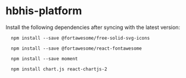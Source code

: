 # hbhis-platform
Install the following dependencies after syncing with the latest version:



      npm install --save @fortawesome/free-solid-svg-icons
      
      npm install --save @fortawesome/react-fontawesome
      
      npm install --save moment

      npm install chart.js react-chartjs-2
      

